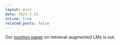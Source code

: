 ```yaml
---
layout: post
date: 2023-2-23
inline: true
related_posts: false
---
```


Our [position paper](assets/pdf/ralm_position.pdf) on retrieval-augmented LMs is out.
